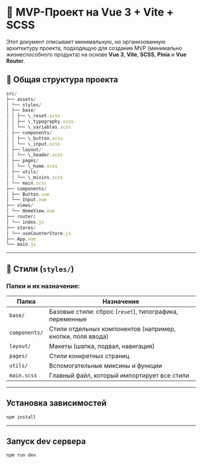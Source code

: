 # 🧩 MVP-Проект на Vue 3 + Vite + SCSS

Этот документ описывает минимальную, но организованную архитектуру проекта, подходящую для создания MVP (минимально жизнеспособного продукта) на основе **Vue 3**, **Vite**, **SCSS**, **Pinia** и **Vue Router**.

## 📁 Общая структура проекта

```js
src/
├── assets/
│ └── styles/
│ ├── base/
│ │ ├── \_reset.scss
│ │ ├── \_typography.scss
│ │ └── \_variables.scss
│ ├── components/
│ │ ├── \_button.scss
│ │ └── \_input.scss
│ ├── layout/
│ │ └── \_header.scss
│ ├── pages/
│ │ └── \_home.scss
│ ├── utils/
│ │ └── \_mixins.scss
│ └── main.scss
├── components/
│ ├── Button.vue
│ └── Input.vue
├── views/
│ └── HomeView.vue
├── router/
│ └── index.js
├── stores/
│ └── useCounterStore.js
├── App.vue
└── main.js
```

---

## 🎨 Стили (`styles/`)

### Папки и их назначение:

| Папка         | Назначение                                                 |
| ------------- | ---------------------------------------------------------- |
| `base/`       | Базовые стили: сброс (`reset`), типографика, переменные    |
| `components/` | Стили отдельных компонентов (например, кнопки, поля ввода) |
| `layout/`     | Макеты (шапка, подвал, навигация)                          |
| `pages/`      | Стили конкретных страниц                                   |
| `utils/`      | Вспомогательные миксины и функции                          |
| `main.scss`   | Главный файл, который импортирует все стили                |

---

## Установка зависимостей

```js
npm install
```

---

## Запуск dev сервера

```js
npm run dev
```
